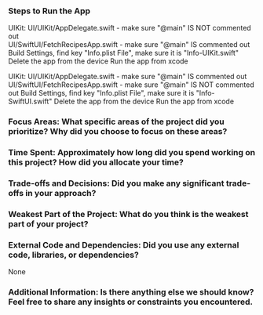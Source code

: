 ### Steps to Run the App

UIKit: 
    UI/UIKit/AppDelegate.swift - make sure "@main" IS NOT commented out    
    UI/SwiftUI/FetchRecipesApp.swift - make sure "@main" IS commented out
    Build Settings, find key "Info.plist File", make sure it is "Info-UIKit.swift"
    Delete the app from the device
    Run the app from xcode

UIKit: 
    UI/UIKit/AppDelegate.swift - make sure "@main" IS commented out    
    UI/SwiftUI/FetchRecipesApp.swift - make sure "@main" IS NOT commented out
    Build Settings, find key "Info.plist File", make sure it is "Info-SwiftUI.swift"
    Delete the app from the device
    Run the app from xcode


### Focus Areas: What specific areas of the project did you prioritize? Why did you choose to focus on these areas?

### Time Spent: Approximately how long did you spend working on this project? How did you allocate your time?

### Trade-offs and Decisions: Did you make any significant trade-offs in your approach?

### Weakest Part of the Project: What do you think is the weakest part of your project?

### External Code and Dependencies: Did you use any external code, libraries, or dependencies?

None

### Additional Information: Is there anything else we should know? Feel free to share any insights or constraints you encountered.


